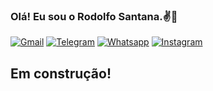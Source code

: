 

### Olá! Eu sou o Rodolfo Santana.✌️👋



[![Gmail](https://img.shields.io/badge/Gmail-D14836?style=for-the-badge&logo=gmail&logoColor=white)](mailto:rodolfodelimasantana@gmail.com)
[![Telegram](https://img.shields.io/badge/Telegram-2CA5E0?style=for-the-badge&logo=telegram&logoColor=white)](https://t.me/rdsantanali)
[![Whatsapp](https://img.shields.io/badge/WhatsApp-25D366?style=for-the-badge&logo=whatsapp&logoColor=white)](https://contate.me/rdsantanali)
[![Instagram](https://img.shields.io/badge/Instagram-E4405F?style=for-the-badge&logo=instagram&logoColor=white)](https://www.instagram.com/rd22sant/)



## Em construção! 
